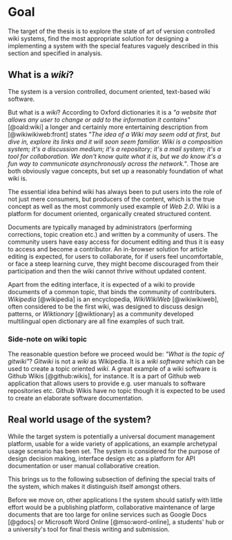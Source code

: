 # Goal

The target of the thesis is to explore the state of art of version controlled wiki systems,
find the most appropriate solution for designing a implementing a system with the special features vaguely described in this section and specified in analysis.

## What is a _wiki_?

The system is a version controlled, document oriented, text-based wiki software.

But what is a _wiki_? According to Oxford dictionaries it is a _"a website that allows any user to change or add to the information it contains"_ [@oald:wiki] a longer and certainly more entertaining description from [@wikiwikiweb:front] states _"The idea of a Wiki may seem odd at first, but dive in, explore its links and it will soon seem familiar. Wiki is a composition system; it's a discussion medium; it's a repository; it's a mail system; it's a tool for collaboration. We don't know quite what it is, but we do know it's a fun way to communicate asynchronously across the network."_.
Those are both obviously vague concepts, but set up a reasonably foundation of what wiki is.

The essential idea behind wiki has always been to put users into the role of not just mere consumers, but producers of the content, which is the true concept as well as the most commonly used example of _Web 2.0_.
Wiki is a platform for document oriented, organically created structured content.

Documents are typically managed by administrators (performing corrections, topic creation etc.) and written by a community of users.
The community users have easy access for document editing and thus it is easy to access and become a contributor.
An in-browser solution for article editing is expected, for users to collaborate,
for if users feel uncomfortable, or face a steep learning curve, they might become discouraged from their participation and then the wiki cannot thrive without updated content.

Apart from the editing interface, it is expected of a wiki to provide documents of a common topic, that binds the community of contributers.
_Wikipedia_ [@wikipedia] is an encyclopedia,
_WikiWikiWeb_ [@wikiwikiweb], often considered to be the first wiki, was designed to discuss design patterns,
or _Wiktionary_ [@wiktionary] as a community developed multilingual open dictionary are all fine examples of such trait.

### Side-note on wiki topic

The reasonable question before we proceed would be: _"What is the topic of gitwiki"_?
_Gitwiki_ is not a _wiki_ as Wikipedia.
It is a _wiki software_ which can be used to create a topic oriented _wiki_.
A great example of a wiki software is Github Wikis [@github:wikis], for instance.
It is a part of Github web application that allows users to provide e.g. user manuals to software repositories etc.
Github Wikis have no topic though it is expected to be used to create an elaborate software documentation.


## Real world usage of the system?

While the target system is potentially a universal document management platform, usable for a wide variety of applications,
an example archetypal usage scenario has been set. 
The system is considered for the purpose of design decision making, interface design etc as a platform for API documentation or user manual collaborative creation.

This brings us to the following subsection of defining the special traits of the system, which makes it distinguish itself amongst others.

Before we move on, other applications I the system should satisfy with little effort would be
a publishing platform, 
collaborative maintenance of large documents that are too large for online services such as Google Docs [@gdocs] or Microsoft Word Online [@mso:word-online],
a students' hub or
a university's tool for final thesis writing and submission.
